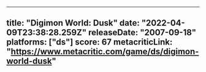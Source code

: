 
---
title: "Digimon World: Dusk"
date: "2022-04-09T23:38:28.259Z"
releaseDate: "2007-09-18"
platforms: ["ds"]
score: 67
metacriticLink: "https://www.metacritic.com/game/ds/digimon-world-dusk"
---
